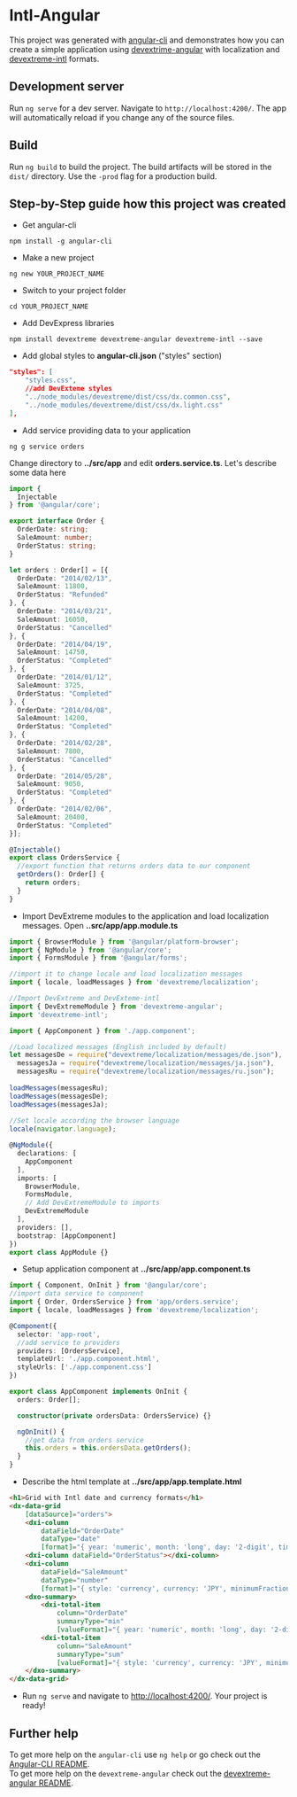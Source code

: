 # Intl-Angular

This project was generated with [angular-cli](https://github.com/angular/angular-cli) and demonstrates how you can create a simple application using [devextrime-angular](https://github.com/DevExpress/devextreme-angular) with localization and [devextreme-intl](https://github.com/DevExpress/devextreme-intl) formats.

## Development server
Run `ng serve` for a dev server. Navigate to `http://localhost:4200/`. The app will automatically reload if you change any of the source files.

## Build

Run `ng build` to build the project. The build artifacts will be stored in the `dist/` directory. Use the `-prod` flag for a production build.

## Step-by-Step guide how this project was created

* Get angular-cli
```Shell
npm install -g angular-cli
```
* Make a new project
```Shell
ng new YOUR_PROJECT_NAME
```
* Switch to your project folder
```Shell
cd YOUR_PROJECT_NAME
```
* Add DevExpress libraries
```Shell
npm install devextreme devextreme-angular devextreme-intl --save
```
* Add global styles to **angular-cli.json** ("styles" section)
```json
"styles": [
    "styles.css",
    //add DevExteme styles
    "../node_modules/devextreme/dist/css/dx.common.css",
    "../node_modules/devextreme/dist/css/dx.light.css"
],
```
* Add service providing data to your application
```Shell
ng g service orders
```
Change directory to **../src/app** and edit **orders.service.ts**. Let's describe some data here
```typescript
import {
  Injectable
} from '@angular/core';

export interface Order {
  OrderDate: string;
  SaleAmount: number;
  OrderStatus: string;
}

let orders : Order[] = [{
  OrderDate: "2014/02/13",
  SaleAmount: 11800,
  OrderStatus: "Refunded"
}, {
  OrderDate: "2014/03/21",
  SaleAmount: 16050,
  OrderStatus: "Cancelled"
}, {
  OrderDate: "2014/04/19",
  SaleAmount: 14750,
  OrderStatus: "Completed"
}, {
  OrderDate: "2014/01/12",
  SaleAmount: 3725,
  OrderStatus: "Completed"
}, {
  OrderDate: "2014/04/08",
  SaleAmount: 14200,
  OrderStatus: "Completed"
}, {
  OrderDate: "2014/02/28",
  SaleAmount: 7800,
  OrderStatus: "Cancelled"
}, {
  OrderDate: "2014/05/28",
  SaleAmount: 9050,
  OrderStatus: "Completed"
}, {
  OrderDate: "2014/02/06",
  SaleAmount: 20400,
  OrderStatus: "Completed"
}];

@Injectable()
export class OrdersService {
  //export function that returns orders data to our component
  getOrders(): Order[] {
    return orders;
  }
}
```
* Import DevExtreme modules to the application and load localization messages.
Open **..src/app/app.module.ts**
```typescript
import { BrowserModule } from '@angular/platform-browser';
import { NgModule } from '@angular/core';
import { FormsModule } from '@angular/forms';

//import it to change locale and load localization messages
import { locale, loadMessages } from 'devextreme/localization'; 

//Import DevExtreme and DevExteme-intl
import { DevExtremeModule } from 'devextreme-angular';
import 'devextreme-intl';

import { AppComponent } from './app.component';

//Load localized messages (English included by default)
let messagesDe = require("devextreme/localization/messages/de.json"),
  messagesJa = require("devextreme/localization/messages/ja.json"),
  messagesRu = require("devextreme/localization/messages/ru.json");
  
loadMessages(messagesRu);
loadMessages(messagesDe);
loadMessages(messagesJa);
  
//Set locale according the browser language
locale(navigator.language);

@NgModule({
  declarations: [
    AppComponent
  ],
  imports: [
    BrowserModule,
    FormsModule,
    // Add DevExtremeModule to imports
    DevExtremeModule
  ],
  providers: [],
  bootstrap: [AppComponent]
})
export class AppModule {}
```
* Setup application component at **../src/app/app.component.ts**
```typescript
import { Component, OnInit } from '@angular/core';
//import data service to component
import { Order, OrdersService } from 'app/orders.service'; 
import { locale, loadMessages } from 'devextreme/localization';

@Component({
  selector: 'app-root',
  //add service to providers
  providers: [OrdersService],
  templateUrl: './app.component.html',
  styleUrls: ['./app.component.css']
})

export class AppComponent implements OnInit {
  orders: Order[];

  constructor(private ordersData: OrdersService) {}

  ngOnInit() {
    //get data from orders service
    this.orders = this.ordersData.getOrders(); 
  }
}
```
* Describe the html template at **../src/app/app.template.html**
```html
<h1>Grid with Intl date and currency formats</h1>
<dx-data-grid  
    [dataSource]="orders">
    <dxi-column 
        dataField="OrderDate" 
        dataType="date" 
        [format]="{ year: 'numeric', month: 'long', day: '2-digit', timeZoneName: 'short' }"></dxi-column>
    <dxi-column dataField="OrderStatus"></dxi-column>
    <dxi-column 
        dataField="SaleAmount" 
        dataType="number" 
        [format]="{ style: 'currency', currency: 'JPY', minimumFractionDigits: 2 }"></dxi-column>
    <dxo-summary>
        <dxi-total-item 
            column="OrderDate"
            summaryType="min"
            [valueFormat]="{ year: 'numeric', month: 'long', day: '2-digit' }"></dxi-total-item>
        <dxi-total-item 
            column="SaleAmount"
            summaryType="sum"
            [valueFormat]="{ style: 'currency', currency: 'JPY', minimumFractionDigits: 2 }"></dxi-total-item>
    </dxo-summary>
</dx-data-grid>
```
* Run `ng serve` and navigate to [http://localhost:4200/](http://localhost:4200/). Your project is ready!

## Further help
To get more help on the `angular-cli` use `ng help` or go check out the [Angular-CLI README](https://github.com/angular/angular-cli/blob/master/README.md).  
To get more help on the `devextreme-angular` check out the [devextreme-angular README](https://github.com/DevExpress/devextreme-angular/blob/master/README.md).

